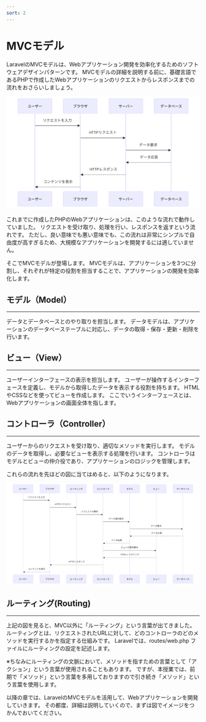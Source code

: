 ```yaml
---
sort: 2
---
```

# MVCモデル

LaravelのMVCモデルは、Webアプリケーション開発を効率化するためのソフトウェアデザインパターンです。
MVCモデルの詳細を説明する前に、基礎言語であるPHPで作成したWebアプリケーションのリクエストからレスポンスまでの流れをおさらいしましょう。

![](./images/web(PHP).svg)

これまでに作成したPHPのWebアプリケーションは、このような流れで動作していました。
リクエストを受け取り、処理を行い、レスポンスを返すという流れです。
ただし、良い意味でも悪い意味でも、この流れは非常にシンプルで自由度が高すぎるため、大規模なアプリケーションを開発するには適していません。

そこでMVCモデルが登場します。
MVCモデルは、アプリケーションを3つに分割し、それぞれが特定の役割を担当することで、アプリケーションの開発を効率化します。

## モデル（Model）

---

データとデータベースとのやり取りを担当します。
データモデルは、アプリケーションのデータベーステーブルに対応し、データの取得・保存・更新・削除を行います。

## ビュー（View）

---

ユーザーインターフェースの表示を担当します。
ユーザーが操作するインターフェースを定義し、モデルから取得したデータを表示する役割を持ちます。
HTMLやCSSなどを使ってビューを作成します。
ここでいうインターフェースとは、Webアプリケーションの画面全体を指します。

## コントローラ（Controller）

---

ユーザーからのリクエストを受け取り、適切なメソッドを実行します。
モデルのデータを取得し、必要なビューを表示する処理を行います。
コントローラはモデルとビューの仲介役であり、アプリケーションのロジックを管理します。

これらの流れを先ほどの図に当てはめると、以下のようになります。

![](./images/web(Laravel).svg)

## ルーティング(Routing)

---

上記の図を見ると、MVC以外に「ルーティング」という言葉が出てきました。
ルーティングとは、リクエストされたURLに対して、どのコントローラのどのメソッドを実行するかを指定する仕組みです。
Laravelでは、routes/web.php ファイルにルーティングの設定を記述します。

※ちなみにルーティングの文脈において、メソッドを指すための言葉として「アクション」という言葉が使用されることもあります。
ですが、本授業では、前期で「メソッド」という言葉を多用しておりますので引き続き「メソッド」という言葉を使用します。

以降の章では、LaravelのMVCモデルを活用して、Webアプリケーションを開発していきます。
その都度、詳細は説明していくので、まずは図でイメージをつかんでおいてください。